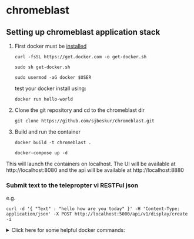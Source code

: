 # chromeblast


## Setting up chromeblast application stack
1. First docker must be [installed](https://docs.docker.com/engine/install/ubuntu)

        
    ```
    curl -fsSL https://get.docker.com -o get-docker.sh
    ```    
    ```
    sudo sh get-docker.sh
    ```
    ```
    sudo usermod -aG docker $USER
    ```
 
    test your docker install using:
        
    ```    
    docker run hello-world
    ```

3. Clone the git repository and cd to the chromeblast dir
    ```
    git clone https://github.com/sjbeskur/chromeblast.git
    ```

4. Build and run the container
    ```
    docker build -t chromeblast .
    ```

    ```    
    docker-compose up -d
    ```

This will launch the containers on localhost.  The UI will be available at http://localhost:8080 and the api will be available at http://localhost:8880


### Submit text to the telepropter vi RESTFul json 

e.g.

```
curl -d '{ "Text" : "hello how are you today" }' -H 'Content-Type: application/json' -X POST http://localhost:5000/api/v1/display/create -i
```




<details>
    <summary>Click here for some helpful docker commands:</summary>
 
* show running containers
    ```
    docker ps 
    ``` 

* stop a containers
    ```
    docker stop <container_id>
    ``` 

* shut down the stack
    ```
    docker-compose down
    ``` 

* clean up docker images
    ```
    docker system prune -a
    ``` 

</details>
